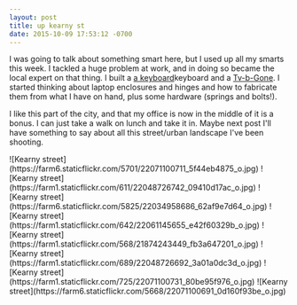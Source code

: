 ```yaml
---
layout: post
title: up kearny st
date: 2015-10-09 17:53:12 -0700
---
```


I was going to talk about something smart here, but I used up all my smarts this week. I tackled a huge problem at work, and in doing so became the local expert on that thing. I built a [a keyboard](http://atreus.technomancy.us/ "Atreus")keyboard and a [Tv-b-Gone](https://www.adafruit.com/product/73). I started thinking about laptop enclosures and hinges and how to fabricate them from what I have on hand, plus some hardware (springs and bolts!).  

I like this part of the city, and that my office is now in the middle of it is a bonus. I can just take a walk on lunch and take it in. Maybe next post I'll have something to say about all this street/urban landscape I've been shooting.


<span class="center" style="display:block;">
  ![Kearny street](https://farm6.staticflickr.com/5701/22071100711_5f44eb4875_o.jpg)
  <span class="rotate_right">
    ![Kearny street](https://farm1.staticflickr.com/611/22048726742_09410d17ac_o.jpg)
  </span>
  ![Kearny street](https://farm6.staticflickr.com/5825/22034958686_62af9e7d64_o.jpg)
  <span class="rotate_left">
    ![Kearny street](https://farm1.staticflickr.com/642/22061145655_e42f60329b_o.jpg)
  </span>
  ![Kearny street](https://farm1.staticflickr.com/568/21874243449_fb3a647201_o.jpg)
  ![Kearny street](https://farm1.staticflickr.com/689/22048726692_3a01a0dc3d_o.jpg)
  <span class="rotate_left">
    ![Kearny street](https://farm1.staticflickr.com/725/22071100731_80be95f976_o.jpg)
  </span>
  ![Kearny street](https://farm6.staticflickr.com/5668/22071100691_0d160f93be_o.jpg)
</span>
